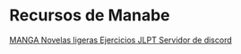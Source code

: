 # Recursos de Manabe

<div class="lobby-container">
    <a href="https://manga.manabe.es" class="lobby-button">
        MANGA
    </a>
    <a href="https://ranobe.manabe.es" class="lobby-button">
        Novelas ligeras
    </a>
    <a href="https://renshuu.manabe.es" class="lobby-button">
        Ejercicios JLPT
    </a>
    <a href="https://discord.gg/y8P7mpDTcB" class="lobby-button">
        Servidor de discord
    </a>
</div>
